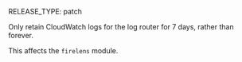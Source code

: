 RELEASE_TYPE: patch

Only retain CloudWatch logs for the log router for 7 days, rather than forever.

This affects the `firelens` module.